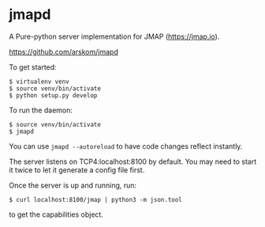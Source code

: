 # jmapd

A Pure-python server implementation for JMAP (https://jmap.io).

https://github.com/arskom/jmapd

To get started:

    $ virtualenv venv
    $ source venv/bin/activate
    $ python setup.py develop

To run the daemon:

    $ source venv/bin/activate
    $ jmapd

You can use ``jmapd --autoreload`` to have code changes reflect instantly.

The server listens on TCP4:localhost:8100 by default. You may need to start it
twice to let it generate a config file first.

Once the server is up and running, run:

    $ curl localhost:8100/jmap | python3 -m json.tool

to get the capabilities object.
